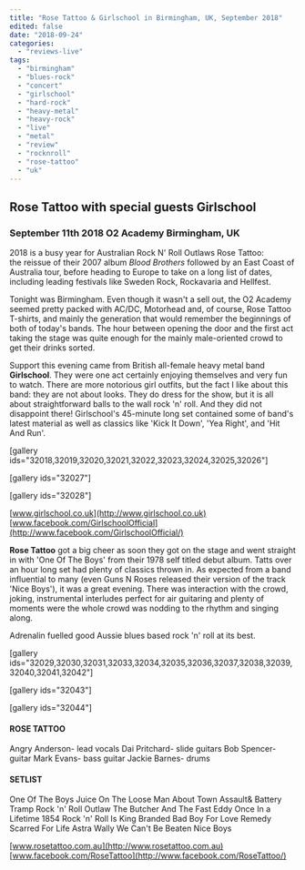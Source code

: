 ```yaml
---
title: "Rose Tattoo & Girlschool in Birmingham, UK, September 2018"
edited: false
date: "2018-09-24"
categories:
  - "reviews-live"
tags:
  - "birmingham"
  - "blues-rock"
  - "concert"
  - "girlschool"
  - "hard-rock"
  - "heavy-metal"
  - "heavy-rock"
  - "live"
  - "metal"
  - "review"
  - "rocknroll"
  - "rose-tattoo"
  - "uk"
---
```


## Rose Tattoo with special guests Girlschool

### September 11th 2018 O2 Academy Birmingham, UK

2018 is a busy year for Australian Rock N' Roll Outlaws Rose Tattoo: the reissue of their 2007 album _Blood Brothers_ followed by an East Coast of Australia tour, before heading to Europe to take on a long list of dates, including leading festivals like Sweden Rock, Rockavaria and Hellfest.

Tonight was Birmingham. Even though it wasn't a sell out, the O2 Academy seemed pretty packed with AC/DC, Motorhead and, of course, Rose Tattoo T-shirts, and mainly the generation that would remember the beginnings of both of today's bands. The hour between opening the door and the first act taking the stage was quite enough for the mainly male-oriented crowd to get their drinks sorted.

Support this evening came from British all-female heavy metal band **Girlschool**. They were one act certainly enjoying themselves and very fun to watch. There are more notorious girl outfits, but the fact I like about this band: they are not about looks. They do dress for the show, but it is all about straightforward balls to the wall rock 'n' roll. And they did not disappoint there! Girlschool's 45-minute long set contained some of band's latest material as well as classics like 'Kick It Down', 'Yea Right', and 'Hit And Run'.

\[gallery ids="32018,32019,32020,32021,32022,32023,32024,32025,32026"\]

\[gallery ids="32027"\]

\[gallery ids="32028"\]

[www.girlschool.co.uk](http://www.girlschool.co.uk) [www.facebook.com/GirlschoolOfficial](http://www.facebook.com/GirlschoolOfficial/)

**Rose Tattoo** got a big cheer as soon they got on the stage and went straight in with 'One Of The Boys' from their 1978 self titled debut album. Tatts over an hour long set had plenty of classics thrown in. As expected from a band influential to many (even Guns N Roses released their version of the track 'Nice Boys'), it was a great evening. There was interaction with the crowd, joking, instrumental interludes perfect for air guitaring and plenty of moments were the whole crowd was nodding to the rhythm and singing along.

Adrenalin fuelled good Aussie blues based rock 'n' roll at its best.

\[gallery ids="32029,32030,32031,32033,32034,32035,32036,32037,32038,32039,32040,32041,32042"\]

\[gallery ids="32043"\]

\[gallery ids="32044"\]

#### ROSE TATTOO

Angry Anderson- lead vocals Dai Pritchard- slide guitars Bob Spencer- guitar Mark Evans- bass guitar Jackie Barnes- drums

#### SETLIST

One Of The Boys Juice On The Loose Man About Town Assault& Battery Tramp Rock 'n' Roll Outlaw The Butcher And The Fast Eddy Once In a Lifetime 1854 Rock 'n' Roll Is King Branded Bad Boy For Love Remedy Scarred For Life Astra Wally We Can't Be Beaten Nice Boys

[www.rosetattoo.com.au](http://www.rosetattoo.com.au) [www.facebook.com/RoseTattoo](http://www.facebook.com/RoseTattoo/)
